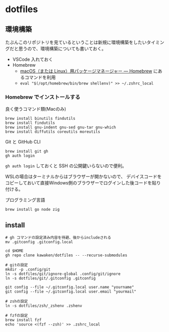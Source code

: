# dotfiles

## 環境構築

たぶんこのリポジトリを見ているということは新規に環境構築をしたいタイミングだと思うので、環境構築についても書いておく。

- VSCode 入れておく
- Homebrew
  - [macOS（または Linux）用パッケージマネージャー — Homebrew](https://brew.sh/index_ja) にあるコマンドを利用
  - `eval "$(/opt/homebrew/bin/brew shellenv)" >> ~/.zshrc_local`

### Homebrew でインストールする

良く使うコマンド類(Macのみ)

```
brew install binutils findutils
brew install findutils
brew install gnu-indent gnu-sed gnu-tar gnu-which
brew install diffutils coreutils moreutils
```

Git と GitHub CLI

```
brew install git gh
gh auth login
```

`gh auth login` しておくと SSH の公開鍵いらないので便利。

WSLの場合はターミナルからはブラウザーが開かないので、
デバイスコードをコピーしておいて直接Windows側のブラウザーでログインした後コードを貼り付ける。

プログラミング言語

```
brew install go node zig
```

## install

```
# gh コマンドの設定済み内容を待避、後からincludeされる
mv .gitconfig .gitconfig.local

cd $HOME
gh repo clone kawaken/dotfiles -- --recurse-submodules

# gitの設定
mkdir -p .config/git
ln -s dotfiles/git/ignore-global .config/git/ignore
ln -s dotfiles/git/.gitconfig .gitconfig

git config --file ~/.gitconfig.local user.name "yourname"
git config --file ~/.gitconfig.local user.email "yourmail"

# zshの設定
ln -s dotfiles/zsh/_zshenv .zshenv

# fzfの設定
brew install fzf
echo 'source <(fzf --zsh)' >> .zshrc_local
```
